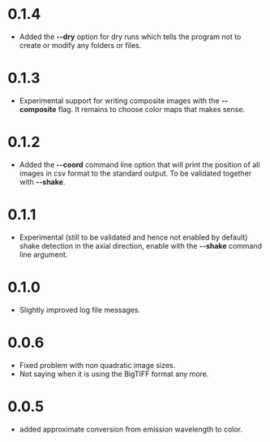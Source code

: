 # 0.1.4
-  Added the **--dry** option for dry runs which tells the program not
   to create or modify any folders or files.

# 0.1.3
- Experimental support for writing composite images with the
   **--composite** flag. It remains to choose color maps that makes
   sense.

# 0.1.2
- Added the **--coord** command line option that will print the
  position of all images in csv format to the standard output. To be
  validated together with **--shake**.

# 0.1.1
- Experimental (still to be validated and hence not enabled by
  default) shake detection in the axial direction, enable with the
  **--shake** command line argument.

# 0.1.0
- Slightly improved log file messages.

# 0.0.6
- Fixed problem with non quadratic image sizes.
- Not saying when it is using the BigTIFF format any more.

# 0.0.5
- added approximate conversion from emission wavelength to color.
